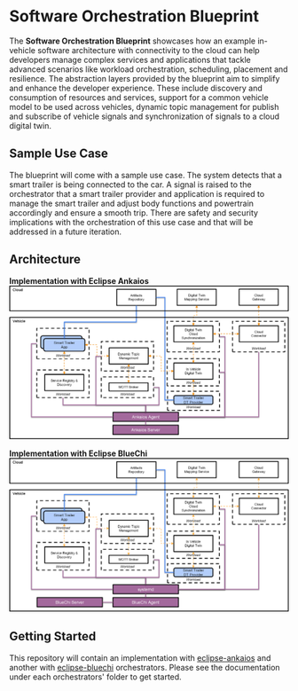 # Software Orchestration Blueprint

The **Software Orchestration Blueprint** showcases how an example in-vehicle software architecture with connectivity to the cloud can help developers manage complex services and applications that tackle advanced scenarios like workload orchestration, scheduling, placement and resilience. The abstraction layers provided by the blueprint aim to simplify and enhance the developer experience. These include discovery and consumption of resources and services, support for a common vehicle model to be used across vehicles, dynamic topic management for publish and subscribe of vehicle signals and synchronization of signals to a cloud digital twin.

## Sample Use Case
The blueprint will come with a sample use case. The system detects that a smart trailer is being connected to the car. A signal is raised to the orchestrator that a smart trailer provider and application is required to manage the smart trailer and adjust body functions and powertrain accordingly and ensure a smooth trip. There are safety and security implications with the orchestration of this use case and that will be addressed in a future iteration.

## Architecture

**Implementation with Eclipse Ankaios**
![Ankaios Implementation](docs/diagrams/ankaios.png)

**Implementation with Eclipse BlueChi**
![BlueChi Implementation](docs/diagrams/bluechi.png)

## Getting Started

This repository will contain an implementation with
[eclipse-ankaios](https://github.com/eclipse-ankaios/ankaios) and another with
[eclipse-bluechi](https://github.com/eclipse-bluechi/bluechi) orchestrators. Please see the
documentation under each orchestrators' folder to get started.
